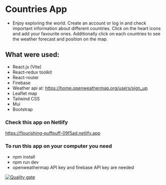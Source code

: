 # Countries App

- Enjoy exploring the world. Create an account or log in and check important information about different countries. Click on the heart icons and add your favourite ones. Additionally click on each countries to see the weather forecast and position on the map.

## What were used:

- React.js (Vite)
- React-redux toolkit
- React-router
- Firebase
- Weather api at: https://home.openweathermap.org/users/sign_up
- Leaflet map
- Tailwind CSS
- Mui
- Bootstrap

### Check this app on Netlify
https://flourishing-puffpuff-09f5ad.netlify.app


### To run this app on your computer you need

 - npm install
 - npm run dev
 - openweathermap API key and firebase API key are needed

[![Quality gate](https://sonarcloud.io/api/project_badges/quality_gate?project=AlonaCh_countriesAppBC)](https://sonarcloud.io/summary/new_code?id=AlonaCh_countriesAppBC)